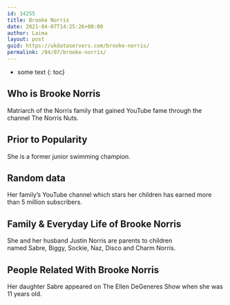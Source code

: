 ```yaml
---
id: 14255
title: Brooke Norris
date: 2021-04-07T14:25:26+00:00
author: Laima
layout: post
guid: https://ukdataservers.com/brooke-norris/
permalink: /04/07/brooke-norris/
---
```


* some text
{: toc}


## Who is Brooke Norris
                  
                  
                  
Matriarch of the Norris family that gained YouTube fame through the channel The Norris Nuts.
                  
              
            
              
            
                
                
                
## Prior to Popularity
                  
                  
                  
She is a former junior swimming champion.
                  
              
            
              
            
                
                
                
## Random data
                  
                  
                  
Her family&#8217;s YouTube channel which stars her children has earned more than 5 million subscribers.
                  
              
            
              
            
                
                
                
## Family & Everyday Life of Brooke Norris
                  
                  
                  
She and her husband Justin Norris are parents to children named Sabre, Biggy, Sockie, Naz, Disco and Charm Norris. 
                  
              
            
              
            
                
                
                
## People Related With Brooke Norris
                  
                  
                  
Her daughter Sabre appeared on The Ellen DeGeneres Show when she was 11 years old.
                  
              
            
              
            
                
              
            
              
              
            
            
              
            
          
          
          